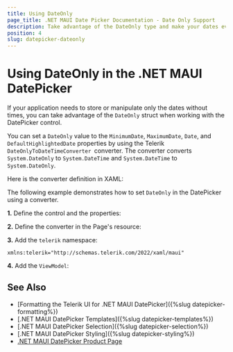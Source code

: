 ```yaml
---
title: Using DateOnly
page_title: .NET MAUI Date Picker Documentation - Date Only Support
description: Take advantage of the DateOnly type and make your dates even better when working with the Telerik UI for .NET MAUI DatePicker.
position: 4
slug: datepicker-dateonly
---
```


# Using DateOnly in the .NET MAUI DatePicker

If your application needs to store or manipulate only the dates without times, you can take advantage of the `DateOnly` struct when working with the DatePicker control.

You can set a `DateOnly` value to the `MinimumDate`, `MaximumDate`, `Date`, and `DefaultHighlightedDate` properties by using the Telerik `DateOnlyToDateTimeConverter `converter. The converter converts `System.DateOnly` to `System.DateTime` and `System.DateTime` to `System.DateOnly`.

Here is the converter definition in XAML:

<snippet id='datepicker-dateonly-to-datetimeconverter' />

The following example demonstrates how to set `DateOnly` in the DatePicker using a converter.

**1.** Define the control and the properties:

<snippet id='datepicker-dateonly-support' />

**2.** Define the converter in the Page's resource:

<snippet id='datepicker-dateonly-to-datetimeconverter' />

**3.** Add the `telerik` namespace:

 ```XAML
xmlns:telerik="http://schemas.telerik.com/2022/xaml/maui"
 ```

 **4.** Add the `ViewModel`:

 <snippet id='datepicker-dateonly-viewmodel' />

## See Also

- [Formatting the Telerik UI for .NET MAUI DatePicker]({%slug datepicker-formatting%})
- [.NET MAUI DatePicker Templates]({%slug datepicker-templates%})
- [.NET MAUI DatePicker Selection]({%slug datepicker-selection%})
- [.NET MAUI DatePicker Styling]({%slug datepicker-styling%})
- [.NET MAUI DatePicker Product Page](https://www.telerik.com/maui-ui/datepicker)
